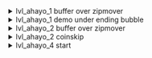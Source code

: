 <details>
<summary>lvl_ahayo_1 buffer over zipmover</summary>

![gif](./images/lvl_ahayo_1_bufferclimbjumpmover.webp)
</details>

<details>
<summary>lvl_ahayo_1 demo under ending bubble </summary>

Dreamgrab, then drop down and demo\
![gif](./images/lvl_ahayo_1_demounderbubble.webp)
</details>

<details>
<summary>lvl_ahayo_2 buffer over zipmover</summary>

Try to enter the dreamblock on the left side and buffer the jump for the demohyper on the block, might make it more consistent? \
![gif](./images/lvl_ahayo_2_bufferclimbzipmover.webp)

</details>

<details>
<summary>lvl_ahayo_2 coinskip </summary>

For the final jumps, starting with frame one being the first buffered jump out of the dream block \
frame 1: buffered dream jump \
frame 2: double dream jump \
frame 3: hold jump \
frame 4-until besides the block to coost off of: release jump \
Then, 1f jump for the coost and hold down for a slight bit to not collide with the top spinner.
![gif](./images/lvl_ahayo_2_coinskip.webp)
</details>

<details>
<summary>lvl_ahayo_4 start</summary>

![gif](./images/lvl_ahayo_4_start.webp)
</details>
